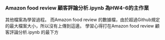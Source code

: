 ### Amazon food review 顧客評論分析.ipynb 為HW4-6的主作業

其他檔案為學習過程。
而Amazon food review 的數據檔，由於超過Github規定的最大檔案大小，所以沒有上傳到這邊。
學習心得打在Amazon food review 顧客評論分析.ipynb 的最下方

